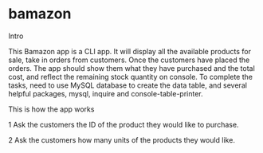 # bamazon

Intro

This Bamazon app is a CLI app. It will display all the available products for sale, take in orders from customers. Once the customers have placed the orders. The app should show them what they have purchased and the total cost, and reflect the remaining stock quantity on console. To complete the tasks, need to use MySQL database to create the data table, and several helpful packages, mysql, inquire and console-table-printer.

This is how the app works

1 Ask the customers the ID of the product they would like to purchase.





2 Ask the customers how many units of the products they would like.
